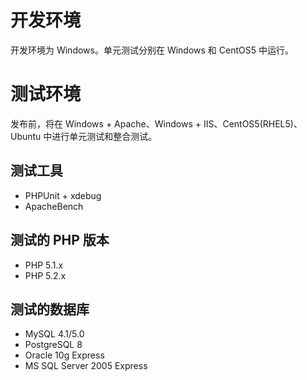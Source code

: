 # 开发环境 #

开发环境为 Windows。单元测试分别在 Windows 和 CentOS5 中运行。

# 测试环境 #

发布前，将在 Windows + Apache、Windows + IIS、CentOS5(RHEL5)、Ubuntu 中进行单元测试和整合测试。

## 测试工具 ##

  * PHPUnit + xdebug
  * ApacheBench

## 测试的 PHP 版本 ##

  * PHP 5.1.x
  * PHP 5.2.x

## 测试的数据库 ##

  * MySQL 4.1/5.0
  * PostgreSQL 8
  * Oracle 10g Express
  * MS SQL Server 2005 Express